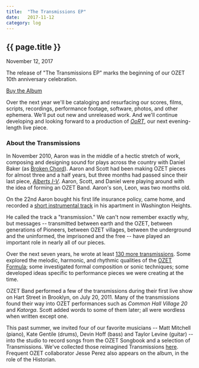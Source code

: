 ```yaml
---
title:  "The Transmissions EP"
date:   2017-11-12
category: log
---
```

## {{ page.title }}

November 12, 2017

The release of "The Transmissions EP" marks the beginning of our OZET 10th anniversary celebration.

[Buy the Album](https://ozet.bandcamp.com/album/the-transmissions-ep)

Over the next year we'll be cataloging and resurfacing our scores, films, scripts, recordings, performance footage, software, photos, and other ephemera.  We'll put out new and unreleased work.  And we'll continue developing and looking forward to a production of [*OoRT*](/works/oort/), our next evening-length live piece.

### About the Transmissions

In November 2010, Aaron was in the middle of a hectic stretch of work, composing and designing sound for plays across the country with Daniel Baker (as [Broken Chord](http://brokenchord.us/)).  Aaron and Scott had been making OZET pieces for almost three and a half years, but three months had passed since their last piece, [*Alberts I-V*](/works/alberts/).  Aaron, Scott, and Daniel were playing around with the idea of forming an OZET Band.  Aaron's son, Leon, was two months old.

On the 22nd Aaron bought his first life insurance policy, came home, and recorded a [short instrumental track](https://soundcloud.com/on_the_ozet/t-1002-11-22?in=on_the_ozet/sets/ozet-music-transmissions) in his apartment in Washington Heights.

He called the track a "transmission."  We can't now remember exactly why, but messages -- transmitted between earth and the OZET, between generations of Pioneers, between OZET villages, between the underground and the uninformed, the imprisoned and the free -- have played an important role in nearly all of our pieces.

Over the next seven years, he wrote at least [130 more transmissions](https://soundcloud.com/on_the_ozet/sets/ozet-music-transmissions).  Some explored the melodic, harmonic, and rhythmic qualities of the [OZET Formula](http://ozet.us/assets/scores/ozet-formula.pdf); some investigated formal composition or sonic techniques; some developed ideas specific to performance pieces we were creating at the time.

OZET Band performed a few of the transmissions during their first live show on Hart Street in Brooklyn, on July 20, 2011.  Many of the transmissions found their way into OZET performances such as *Common Hall Village 20* and *Katorga*.  Scott added words to some of them later; all were wordless when written except one.

This past summer, we invited four of our favorite musicians -- Matt Mitchell (piano), Kate Gentile (drums), Devin Hoff (bass) and Taylor Levine (guitar) -- into the studio to record songs from the OZET Songbook and a selection of Transmissions.  We've collected those reimagined Transmissions [here](https://ozet.bandcamp.com/album/the-transmissions-ep).  Frequent OZET collaborator Jesse Perez also appears on the album, in the role of the Historian.
